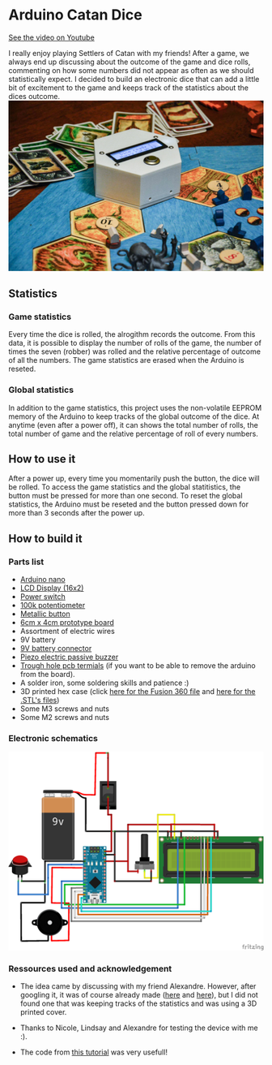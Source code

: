 # Arduino Catan Dice

[See the video on Youtube](https://youtu.be/gaEj32isIZw)

I really enjoy playing Settlers of Catan with my friends! After a game, we always end up discussing about the outcome of the game and dice rolls, commenting on how some numbers did not appear as often as we should statistically expect. I decided to build an electronic dice that can add a little bit of excitement to the game and keeps track of the statistics about the dices outcome. 
![Picture](https://github.com/MxBoud/Arduino-Catan-Dice/blob/master/Ressources/Images/01.jpg)

## Statistics 

### Game statistics
Every time the dice is rolled, the alrogithm records the outcome. From this data, it is possible to display the number of rolls of the game, the number of times the seven (robber) was rolled and the relative percentage of outcome of all the numbers. The game statistics are erased when the Arduino is reseted. 

### Global statistics
In addition to the game statistics, this project uses the non-volatile EEPROM memory of the Arduino to keep tracks of the global outcome of the dice. At anytime (even after a power off), it can shows the total number of rolls, the total number of game and the relative percentage of roll of every numbers. 

## How to use it
After a power up, every time you momentarily push the button, the dice will be rolled. To access the game statistics and the global statitistics, the button must be pressed for more than one second. To reset the global statistics, the Arduino must be reseted and the button pressed down for more than 3 seconds after the power up. 

## How to build it 

### Parts list
* [Arduino nano](https://www.amazon.ca/Arduino-ELEGOO-ATmega328P-Compatible-Without/dp/B071NMD14Y/ref=sr_1_1?ie=UTF8&qid=1550519119&sr=8-1&keywords=arduino+nano)
* [LCD Display (16x2)](https://www.adafruit.com/product/181)
* [Power switch](https://www.digikey.ca/product-detail/en/e-switch/PS1024ARED/EG2015-ND/44577)
* [100k potentiometer](https://www.adafruit.com/product/1831)
* [Metallic button](https://www.adafruit.com/product/917)
* [6cm x 4cm prototype board](https://www.amazon.ca/ELEGOO-Prototype-Soldering-Compatible-Arduino/dp/B073173QL5/ref=sr_1_1?ie=UTF8&qid=1550519033&sr=8-1&keywords=pcb)
* Assortment of electric wires
* 9V battery
* [9V battery connector](https://www.amazon.ca/abcGoodefg-Battery-Button-Connector-Leather/dp/B07B9W4CPT/ref=sr_1_3?ie=UTF8&qid=1550519150&sr=8-3&keywords=9v+battery+connector)
* [Piezo electric passive buzzer](https://www.amazon.ca/Cylewet-Terminals-Electronic-Electromagnetic-Impedance/dp/B07DDG9HD9/ref=sr_1_2?ie=UTF8&qid=1550519198&sr=8-2&keywords=arduino+buzzer)
* [Trough hole pcb termials](https://www.amazon.ca/Seloky-Straight-Connector-Assortment-Prototype/dp/B07F74QRYH/ref=sr_1_4?ie=UTF8&qid=1550519222&sr=8-4&keywords=pcb+header) (if you want to be able to remove the arduino from the board). 
* A solder iron, some soldering skills and patience :) 
* 3D printed hex case (click [here for the Fusion 360 file](https://a360.co/2SIfUmJ) and [here for the .STL's files](https://www.thingiverse.com/thing:3437213))
* Some M3 screws and nuts 
* Some M2 screws and nuts 
### Electronic schematics
![Schematics](https://github.com/MxBoud/Arduino-Catan-Dice/blob/master/Ressources/Images/Schematics.png)

### Ressources used and acknowledgement
* The idea came by discussing with my friend Alexandre. However, after googling it, it was of course already made ([here](https://create.arduino.cc/projecthub/joshi/settlers-of-catan-dice-d653f0) and [here](https://www.youtube.com/watch?v=biL6dSZkcWw)), but I did not found one that was keeping tracks of the statistics and was using a 3D printed cover. 

* Thanks to Nicole, Lindsay and Alexandre for testing the device with me :). 
* The code from [this tutorial](https://www.instructables.com/id/Arduino-Display-Messages-Using-Hardware-Interrupts/) was very usefull! 





